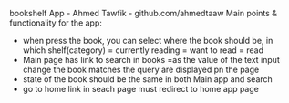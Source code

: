 bookshelf App - Ahmed Tawfik - github.com/ahmedtaaw
Main points & functionality for the app:
- when press the book, you can select where the book should be, in which shelf(category)
    = currently reading
    = want to read
    = read
- Main page has link to search in books
    =as the value of the text input change the book matches the query are displayed pn the page
- state of the book should be the same in both Main app and search
- go to home link in seach page must redirect to home app page